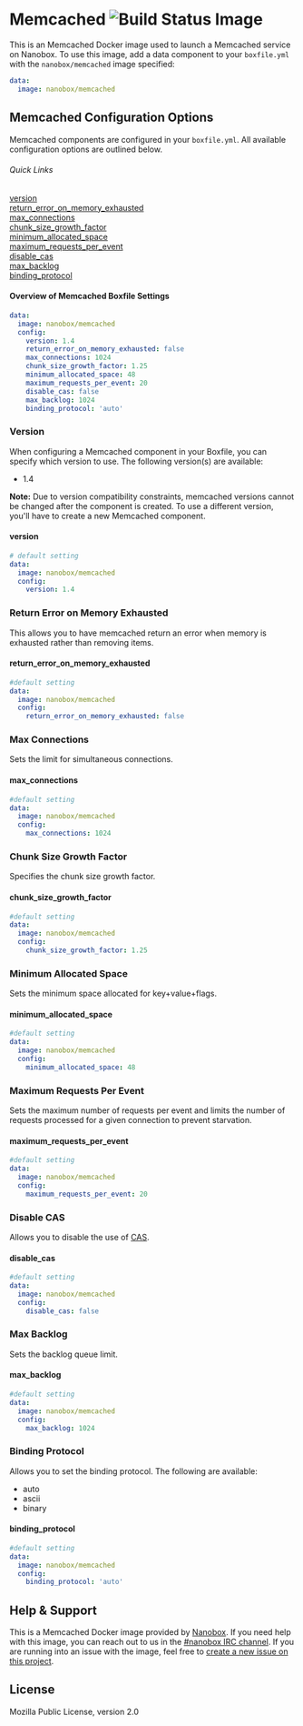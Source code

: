 # Memcached ![Build Status Image](https://travis-ci.org/nanobox-io/nanobox-docker-memcached.svg)
This is an Memcached Docker image used to launch a Memcached service on Nanobox. To use this image, add a data component to your `boxfile.yml` with the `nanobox/memcached` image specified:

```yaml
data:
  image: nanobox/memcached
```

## Memcached Configuration Options
Memcached components are configured in your `boxfile.yml`. All available configuration options are outlined below.

###### Quick Links
[version](#version)  
[return\_error\_on\_memory\_exhausted](#return-error-on-memory-exhausted)  
[max\_connections](#max-connections)  
[chunk\_size\_growth\_factor](#chunk-size-growth-factor)  
[minimum\_allocated\_space](#minimum-allocated-space)  
[maximum\_requests\_per\_event](#maximum-requests-per-event)  
[disable\_cas](#disable-cas)  
[max\_backlog](#max-backlog)  
[binding\_protocol](#binding-protocol)

#### Overview of Memcached Boxfile Settings
```yaml
data:
  image: nanobox/memcached
  config:
    version: 1.4
    return_error_on_memory_exhausted: false
    max_connections: 1024
    chunk_size_growth_factor: 1.25
    minimum_allocated_space: 48
    maximum_requests_per_event: 20
    disable_cas: false
    max_backlog: 1024
    binding_protocol: 'auto'
```

### Version
When configuring a Memcached component in your Boxfile, you can specify which version to use. The following version(s) are available:

- 1.4

**Note:** Due to version compatibility constraints, memcached versions cannot be changed after the component is created. To use a different version, you'll have to create a new Memcached component.

#### version
```yaml
# default setting
data:
  image: nanobox/memcached
  config:
    version: 1.4
```

### Return Error on Memory Exhausted
This allows you to have memcached return an error when memory is exhausted rather than removing items.

#### return\_error\_on\_memory\_exhausted
```yaml
#default setting
data:
  image: nanobox/memcached
  config:
    return_error_on_memory_exhausted: false
```

### Max Connections
Sets the limit for simultaneous connections.

#### max\_connections
```yaml
#default setting
data:
  image: nanobox/memcached
  config:
    max_connections: 1024
```

### Chunk Size Growth Factor
Specifies the chunk size growth factor.

#### chunk\_size\_growth\_factor
```yaml
#default setting
data:
  image: nanobox/memcached
  config:
    chunk_size_growth_factor: 1.25
```

### Minimum Allocated Space
Sets the minimum space allocated for key+value+flags.

#### minimum\_allocated\_space
```yaml
#default setting
data:
  image: nanobox/memcached
  config:
    minimum_allocated_space: 48
```

### Maximum Requests Per Event
Sets the maximum number of requests per event and limits the number of requests processed for a given connection to prevent starvation.

#### maximum\_requests\_per\_event
```yaml
#default setting
data:
  image: nanobox/memcached
  config:
    maximum_requests_per_event: 20
```

### Disable CAS
Allows you to disable the use of [CAS](https://code.google.com/p/memcached/wiki/NewCommands#cas).

#### disable\_cas
```yaml
#default setting
data:
  image: nanobox/memcached
  config:
    disable_cas: false
```

### Max Backlog
Sets the backlog queue limit.

#### max\_backlog
```yaml
#default setting
data:
  image: nanobox/memcached
  config:
    max_backlog: 1024
```

### Binding Protocol
Allows you to set the binding protocol. The following are available:

- auto
- ascii
- binary

#### binding\_protocol
```yaml
#default setting
data:
  image: nanobox/memcached
  config:
    binding_protocol: 'auto'
```

## Help & Support
This is a Memcached Docker image provided by [Nanobox](http://nanobox.io). If you need help with this image, you can reach out to us in the [#nanobox IRC channel](http://webchat.freenode.net/?channels=nanobox). If you are running into an issue with the image, feel free to [create a new issue on this project](https://github.com/nanobox-io/nanobox-docker-memcached/issues/new).

## License

Mozilla Public License, version 2.0
